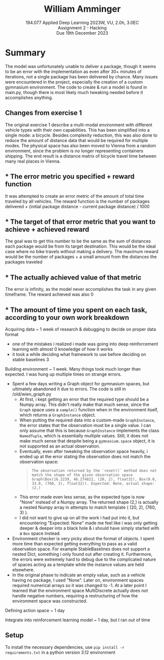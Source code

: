 <h1 style="text-align: center;" align="center">William Amminger</h1>
<p style="text-align: center;" align="center">
	194.077 Applied Deep Learning 2023W, VU, 2.0h, 3.0EC<br>
	Assignment 2 - Hacking<br>
	Due 19th December 2023<br>
</p>

# Summary

The model was unfortunately unable to deliver a package, though it seems to be an error with the implementation as even after 30+ minutes of iterations, not a single package has been delivered by chance. Many issues were encountered in the project, especially the creation of a custom gymnasium environment. The code to create & run a model is found in main.py, though there is most likely much tweaking needed before it accomplishes anything.

## Changes from exercise 1

The original exercise 1 describe a multi-modal environment with different vehicle types with their own capabilities. This has been simplified into a single mode: a bicycle. Besides complexity reduction, this was also done to reduce the amount of distance data that would be required for multiple modes. The physical space has also been moved to Vienna from a random environment, since the problem is no longer representing containers shipping. The end result is a distance matrix of bicycle travel time between many real places in Vienna.

## * The error metric you specified + reward function

It was attempted to create an error metric of the amount of total time traveled by all vehicles. The reward function is the number of packages delivered + (initial package distance - current package distance) / 1000

## * The target of that error metric that you want to achieve + achieved reward

The goal was to get this number to be the same as the sum of distances each package would be from its target destination. This would be the ideal case where no bike travels without making a delivery. The maximum reward would be the number of packages + a small amount from the distances the packages traveled

## * The actually achieved value of that metric

The error is infinity, as the model never accomplishes the task in any given timeframe. The reward achieved was also 0

## * The amount of time you spent on each task, according to your own work breakdown

Acquiring data ~ 1 week of research & debugging to decide on proper data format
* one of the mistakes i realized i made was going into deep reinforcement learning with almost 0 knowledge of how it works
* it took a while deciding what framework to use before deciding on stable baselines 3

Building environment ~ 1 week. Many things took much longer than expected. I was hung up multiple times on strange errors.
* Spent a few days writing a Graph object for gymnasium spaces, but ultimately abandoned it due to errors. The code is still in /old/wien_graph.py
	* At first, i kept getting an error that the required type should be a Numpy array. This didn't really make that much sense, since the `Graph` space uses a `sample()` function when in the environment itself, which returns a `GraphInstance` object. 
	* When putting the required data into a custom-made `GraphInstance`, the error states that the observation must be a single value. I can only assume that this is because `GraphInstance` implements the class `NamedTuple`, which is essentially multiple values. Still, it does not make much sense that despite being a `gymnasium.space` object, it is not supported as an actual observation. 
	* Eventually, even after tweaking the observation space heavily, i ended up at the error stating the observation does not match the observation space:
		> ```The observation returned by the `reset()` method does not match the shape of the given observation space Graph(Box(16.2239, 48.274822, (20, 2), float32), Box(0.0, 33.0, (760, 3), float32)). Expected: None, actual shape: (2,)```
	* This error made even less sense, as the expected type is now "None" instead of a Numpy array. The returned shape (2,) is actually a nested Numpy array in attempts to match template ( (20, 2), (760, 3) ). 
	* I did not want to give up on all the work i had put into it, but encountering "Expected: None" made me feel like i was only getting deeper & deeper into a black hole & i should have simply started with a `Box` space instead. 
* Environment checker is very picky about the format of objects. I spent more time than expected getting everything to pass as a valid observation space. For example StableBaselines does not support a nested Dict, something i only found out after creating it. Furthermore, the errors were extremely hard to debug due to the complicated nature of spaces acting as a template while the instance values are held elsewhere.
* In the original phase to indicate an empty value, such as a vehicle having no package, I used "None". Later on, environment spaces required numerical arrays so it was changed to -1. At a later point I learned that the environment space MultiDiscrete actually does not handle negative numbers, requiring a restructuring of how the environment space was constructed. 

Defining action space ~ 1 day

Integrate into reinforcement learning model ~ 1 day, but I ran out of time

## Setup

To install the necessary dependencies, use `pip install -r requirements.txt` in a python version 3.12 environment
